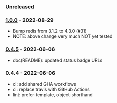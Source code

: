 ### Unreleased


### [1.0.0] - 2022-08-29

- Bump redis from 3.1.2 to 4.3.0 (#31)
- NOTE: above change very much NOT yet tested


### [0.4.5] - 2022-06-06

- doc(README): updated status badge URLs


### 0.4.4 - 2022-06-06

- ci: add shared GHA workflows
- ci: replace travis with GitHub Actions
- lint: prefer-template, object-shorthand


[0.4.4]: https://github.com/haraka/haraka-nosql/releases/tag/0.4.4
[0.4.5]: https://github.com/haraka/haraka-nosql/releases/tag/0.4.5
[1.0.0]: https://github.com/haraka/haraka-nosql/releases/tag/1.0.0
